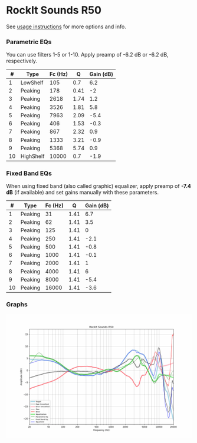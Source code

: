# RockIt Sounds R50
See [usage instructions](https://github.com/jaakkopasanen/AutoEq#usage) for more options and info.

### Parametric EQs
You can use filters 1-5 or 1-10. Apply preamp of -6.2 dB or -6.2 dB, respectively.

|   # | Type      |   Fc (Hz) |    Q |   Gain (dB) |
|-----|-----------|-----------|------|-------------|
|   1 | LowShelf  |       105 | 0.7  |         6.2 |
|   2 | Peaking   |       178 | 0.41 |        -2   |
|   3 | Peaking   |      2618 | 1.74 |         1.2 |
|   4 | Peaking   |      3526 | 1.81 |         5.8 |
|   5 | Peaking   |      7963 | 2.09 |        -5.4 |
|   6 | Peaking   |       406 | 1.53 |        -0.3 |
|   7 | Peaking   |       867 | 2.32 |         0.9 |
|   8 | Peaking   |      1333 | 3.21 |        -0.9 |
|   9 | Peaking   |      5368 | 5.74 |         0.9 |
|  10 | HighShelf |     10000 | 0.7  |        -1.9 |

### Fixed Band EQs
When using fixed band (also called graphic) equalizer, apply preamp of **-7.4 dB** (if available) and set gains manually with these parameters.

|   # | Type    |   Fc (Hz) |    Q |   Gain (dB) |
|-----|---------|-----------|------|-------------|
|   1 | Peaking |        31 | 1.41 |         6.7 |
|   2 | Peaking |        62 | 1.41 |         3.5 |
|   3 | Peaking |       125 | 1.41 |         0   |
|   4 | Peaking |       250 | 1.41 |        -2.1 |
|   5 | Peaking |       500 | 1.41 |        -0.8 |
|   6 | Peaking |      1000 | 1.41 |        -0.1 |
|   7 | Peaking |      2000 | 1.41 |         1   |
|   8 | Peaking |      4000 | 1.41 |         6   |
|   9 | Peaking |      8000 | 1.41 |        -5.4 |
|  10 | Peaking |     16000 | 1.41 |        -3.6 |

### Graphs
![](./RockIt%20Sounds%20R50.png)
